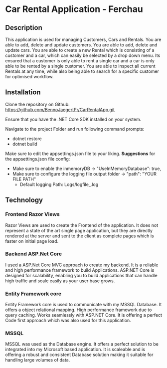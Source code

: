 # Car Rental Application - Ferchau

## Description
This application is used for managing Customers, Cars and Rentals.
You are able to add, delete and update customers.
You are able to add, delete and update cars.
You are able to create a new Rental which is consisting of a customer and a car, 
which can easily be selected by a drop down menu.
Its ensured that a customer is only able to rent a single car 
and a car is only able to be rented by a single customer.
You are able to inspect all current Rentals at any time, 
while also being able to search for a specific customer for optimised workflow.


## Installation
Clone the repository on Github:
https://github.com/BennoJaegertPr/CarRentalApp.git

Ensure that you have the .NET Core SDK installed on your system.

Navigate to the project Folder and run following command prompts:
* dotnet restore
* dotnet build

Make sure to edit the appsettings.json file to your liking.
**Suggestions** for the appsettings.json file config:
* Make sure to enable the inmemoryDB -> "UseInMemoryDatabase": true,
* Make sure to configure the logging file output folder -> "path": "YOUR FILE PATH"
    * Default logging Path: Logs/logfile_.log 

## Technology

### Frontend Razor Views
Razor Views are used to create the Frontend of the application.
It does not represent a state of the art single page application, 
but they are directly rendered at the server and sent to the client as complete pages
which is faster on initial page load.

### Backend ASP.Net Core
I used a ASP.Net Core MVC approach to create my backend.
It is a reliable and high performance framework to build Applications.
ASP.NET Core is designed for scalability, enabling you to build applications that can handle high traffic and scale easily as your user base grows.

### Entity Framework core
Entity Framework core is used to communicate with my MSSQL Database.
It offers a object relational mapping.
High performance framework due to query caching.
Works seamlessly with ASP.NET Core.
It is offering a perfect Code first approach which was also used for this application.

### MSSQL
MSSQL was used as the Database engine.
It offers a perfect solution to be integrated into my Microsoft based application.
It is scaleable and is offering a robust and consistent Database solution 
making it suitable for handling large volumes of data.